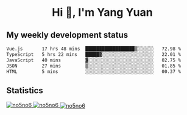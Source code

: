 <h1 align="center">Hi 👋, I'm Yang Yuan</h1>


## My weekly development status
<!--START_SECTION:waka-->

```txt
Vue.js       17 hrs 48 mins  ██████████████████▒░░░░░░   72.98 %
TypeScript   5 hrs 22 mins   █████▓░░░░░░░░░░░░░░░░░░░   22.01 %
JavaScript   40 mins         ▓░░░░░░░░░░░░░░░░░░░░░░░░   02.75 %
JSON         27 mins         ▒░░░░░░░░░░░░░░░░░░░░░░░░   01.85 %
HTML         5 mins          ░░░░░░░░░░░░░░░░░░░░░░░░░   00.37 %
```

<!--END_SECTION:waka-->

## Statistics
<a href="https://github.com/anuraghazra/github-readme-stats">
  <img src="https://github-readme-stats.vercel.app/api/top-langs/?username=no5no6&theme=dracula" alt="no5no6">
</a>
<a href="https://github.com/anuraghazra/github-readme-stats">
  <img src="https://github-readme-stats.vercel.app/api?username=no5no6&show_icons=true&theme=dracula&line_height=40" alt="no5no6">
</a>
<a href="https://github.com/anuraghazra/github-readme-stats">
  <img align="center" src="https://github-readme-streak-stats.herokuapp.com/?user=no5no6&theme=dracula" alt="no5no6" />
</a>